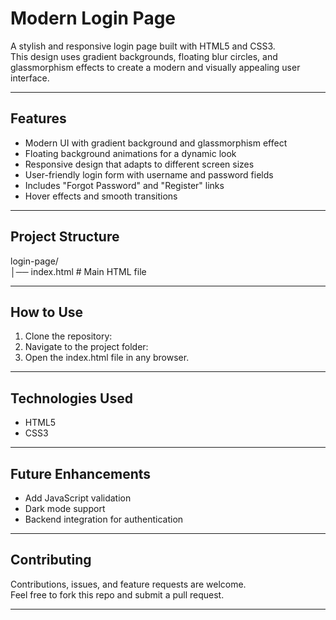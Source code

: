 # Modern Login Page

A stylish and responsive login page built with HTML5 and CSS3.  
This design uses gradient backgrounds, floating blur circles, and glassmorphism effects to create a modern and visually appealing user interface.  

---

## Features
- Modern UI with gradient background and glassmorphism effect  
- Floating background animations for a dynamic look  
- Responsive design that adapts to different screen sizes  
- User-friendly login form with username and password fields  
- Includes "Forgot Password" and "Register" links  
- Hover effects and smooth transitions  

---

## Project Structure
login-page/  
│── index.html   # Main HTML file  

---

## How to Use
1. Clone the repository:  
2. Navigate to the project folder:  
3. Open the index.html file in any browser.  

---

## Technologies Used
- HTML5  
- CSS3  

---

## Future Enhancements
- Add JavaScript validation  
- Dark mode support  
- Backend integration for authentication  

---

## Contributing
Contributions, issues, and feature requests are welcome.  
Feel free to fork this repo and submit a pull request.  

---
 
